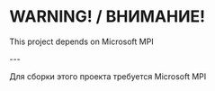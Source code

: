 # WARNING! / ВНИМАНИЕ!
This project depends on Microsoft MPI

\---

Для сборки этого проекта требуется Microsoft MPI
